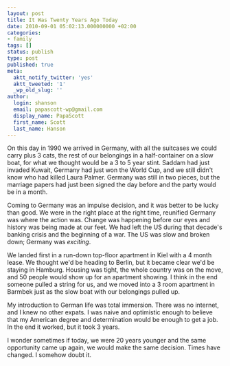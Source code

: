 ```yaml
---
layout: post
title: It Was Twenty Years Ago Today
date: 2010-09-01 05:02:13.000000000 +02:00
categories:
- family
tags: []
status: publish
type: post
published: true
meta:
  aktt_notify_twitter: 'yes'
  aktt_tweeted: '1'
  _wp_old_slug: ''
author:
  login: shanson
  email: papascott-wp@gmail.com
  display_name: PapaScott
  first_name: Scott
  last_name: Hanson
---
```

<p>On this day in 1990 we arrived in Germany, with all the suitcases we could carry plus 3 cats, the rest of our belongings in a half-container on a slow boat, for what we thought would be a 3 to 5 year stint. Saddam had just invaded Kuwait, Germany had just won the World Cup, and we still didn't know who had killed Laura Palmer. Germany was still in two pieces, but the marriage papers had just been signed the day before and the party would be in a month.</p>
<p>Coming to Germany was an impulse decision, and it was better to be lucky than good. We were in the right place at the right time, reunified Germany was where the action was. Change was happening before our eyes and history was being made at our feet. We had left the US during that decade's banking crisis and the beginning of a war. The US was slow and broken down; Germany was <em>exciting</em>.</p>
<p>We landed first in a run-down top-floor apartment in Kiel with a 4 month lease. We thought we'd be heading to Berlin, but it became clear we'd be staying in Hamburg. Housing was tight, the whole country was on the move, and 50 people would show up for an apartment showing. I think in the end someone pulled a string for us, and we moved into a 3 room apartment in Barmbek just as the slow boat with our belongings pulled up.</p>
<p>My introduction to German life was total immersion. There was no internet, and I knew no other expats. I was naive and optimistic enough to believe that my American degree and determination would be enough to get a job. In the end it worked, but it took 3 years.</p>
<p>I wonder sometimes if today, we were 20 years younger and the same opportunity came up again, we would make the same decision. Times have changed. I somehow doubt it. </p>
